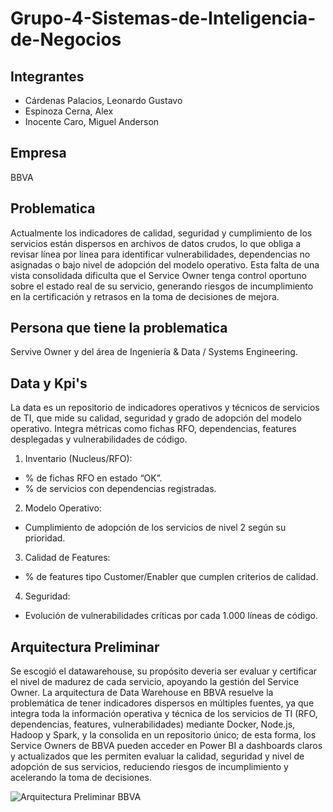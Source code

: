 # Grupo-4-Sistemas-de-Inteligencia-de-Negocios

## Integrantes
- Cárdenas Palacios, Leonardo Gustavo
- Espinoza Cerna, Alex
- Inocente Caro, Miguel Anderson

## Empresa
BBVA

## Problematica
Actualmente los indicadores de calidad, seguridad y cumplimiento de los servicios están dispersos en archivos de datos crudos, lo que obliga a revisar línea por línea para identificar vulnerabilidades, dependencias no asignadas o bajo nivel de adopción del modelo operativo. Esta falta de una vista consolidada dificulta que el Service Owner tenga control oportuno sobre el estado real de su servicio, generando riesgos de incumplimiento en la certificación y retrasos en la toma de decisiones de mejora.

## Persona que tiene la problematica
Servive Owner y del área de Ingeniería & Data / Systems Engineering.

## Data y Kpi's
La data es un repositorio de indicadores operativos y técnicos de servicios de TI, que mide su calidad, seguridad y grado de adopción del modelo operativo. Integra métricas como fichas RFO, dependencias, features desplegadas y vulnerabilidades de código. 

1. Inventario (Nucleus/RFO):
- % de fichas RFO en estado “OK”.
- % de servicios con dependencias registradas.

2. Modelo Operativo:
- Cumplimiento de adopción de los servicios de nivel 2 según su prioridad.

3. Calidad de Features:
- % de features tipo Customer/Enabler que cumplen criterios de calidad.

4. Seguridad:
- Evolución de vulnerabilidades críticas por cada 1.000 líneas de código.

## Arquitectura Preliminar
Se escogió el datawarehouse, su propósito deveria ser evaluar y certificar el nivel de madurez de cada servicio, apoyando la gestión del Service Owner.
La arquitectura de Data Warehouse en BBVA resuelve la problemática de tener indicadores dispersos en múltiples fuentes, ya que integra toda la información operativa y técnica de los servicios de TI (RFO, dependencias, features, vulnerabilidades) mediante Docker, Node.js, Hadoop y Spark, y la consolida en un repositorio único; de esta forma, los Service Owners de BBVA pueden acceder en Power BI a dashboards claros y actualizados que les permiten evaluar la calidad, seguridad y nivel de adopción de sus servicios, reduciendo riesgos de incumplimiento y acelerando la toma de decisiones.

![Arquitectura Preliminar BBVA](https://github.com/user-attachments/assets/012e533d-e688-4041-bf63-084e7327ae14)




